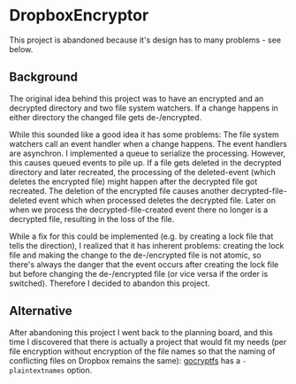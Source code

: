 # DropboxEncryptor

This project is abandoned because it's design has to many problems - see below.

## Background

The original idea behind this project was to have an encrypted and an decrypted directory and
two file system watchers. If a change happens in either directory the changed file gets
de-/encrypted.

While this sounded like a good idea it has some problems:
The file system watchers call an event handler when a change happens. The event handlers are asynchron.
I implemented a queue to serialize the processing. However, this causes queued events to pile up.
If a file gets deleted in the decrypted directory and later recreated, the processing of the
deleted-event (which deletes the encrypted file) might happen after the decrypted file got
recreated. The deletion of the encrypted file causes another decrypted-file-deleted event
which when processed deletes the decrypted file. Later on when we process the decrypted-file-created event
there no longer is a decrypted file, resulting in the loss of the file.

While a fix for this could be implemented (e.g. by creating a lock file that tells the
direction), I realized that it has inherent problems: creating the lock file and making
the change to the de-/encrypted file is not atomic, so there's always the danger that the
event occurs after creating the lock file but before changing the de-/encrypted file (or
vice versa if the order is switched). Therefore I decided to abandon this project.

## Alternative

After abandoning this project I went back to the planning board, and this time I
discovered that there is actually a project that would fit my needs (per file
encryption without encryption of the file names so that the naming of conflicting
files on Dropbox remains the same): [gocryptfs](https://nuetzlich.net/gocryptfs/)
has a `-plaintextnames` option.